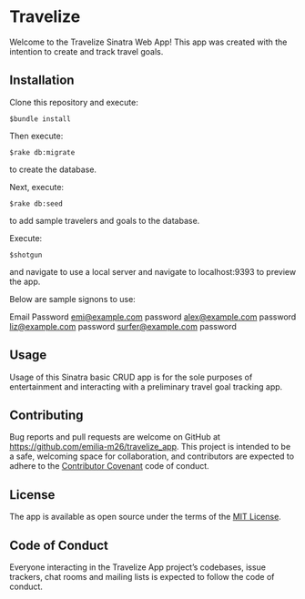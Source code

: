 # Travelize

Welcome to the Travelize Sinatra Web App!  This app was created with the intention
to create and track travel goals.

## Installation

Clone this repository and execute:

    $bundle install

Then execute:

    $rake db:migrate

to create the database.

Next, execute:

    $rake db:seed

to add sample travelers and goals to the database.

Execute:

    $shotgun

and navigate to use a local server and navigate to localhost:9393 to preview the app.

Below are sample signons to use:

Email	            Password
emi@example.com	    password
alex@example.com	password
liz@example.com     password
surfer@example.com	password


## Usage

Usage of this Sinatra basic CRUD app is for the sole purposes of entertainment and interacting with
a preliminary travel goal tracking app.

## Contributing

Bug reports and pull requests are welcome on GitHub at https://github.com/emilia-m26/travelize_app. This project is intended to be a safe, welcoming space for collaboration, and contributors are expected to adhere to the [Contributor Covenant](http://contributor-covenant.org) code of conduct.

## License

The app is available as open source under the terms of the [MIT License](https://opensource.org/licenses/MIT).

## Code of Conduct

Everyone interacting in the Travelize App project’s codebases, issue trackers, chat rooms and mailing lists is expected to follow the code of conduct.

